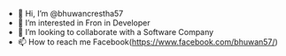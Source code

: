 - 👋 Hi, I’m @bhuwancrestha57
- 👀 I’m interested in  Fron in Developer
- 💞️ I’m looking to collaborate with a Software Company
- 📫 How to reach me Facebook(https://www.facebook.com/bhuwan57/)


<!---
bhuwancrestha57/bhuwancrestha57 is a ✨ special ✨ repository because its `README.md` (this file) appears on your GitHub profile.
You can click the Preview link to take a look at your changes.
--->
